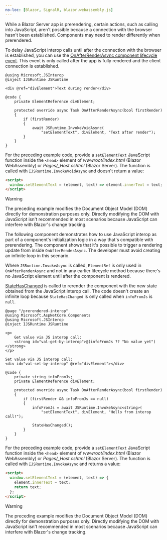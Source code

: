 ```yaml
---
no-loc: [Blazor, SignalR, blazor.webassembly.js]
---
```

While a Blazor Server app is prerendering, certain actions, such as calling into JavaScript, aren't possible because a connection with the browser hasn't been established. Components may need to render differently when prerendered.

To delay JavaScript interop calls until after the connection with the browser is established, you can use the [OnAfterRenderAsync component lifecycle event](xref:blazor/lifecycle#after-component-render). This event is only called after the app is fully rendered and the client connection is established.

```cshtml
@using Microsoft.JSInterop
@inject IJSRuntime JSRuntime

<div @ref="divElement">Text during render</div>

@code {
    private ElementReference divElement;

    protected override async Task OnAfterRenderAsync(bool firstRender)
    {
        if (firstRender)
        {
            await JSRuntime.InvokeVoidAsync(
                "setElementText", divElement, "Text after render");
        }
    }
}
```

For the preceding example code, provide a `setElementText` JavaScript function inside the `<head>` element of *wwwroot/index.html* (Blazor WebAssembly) or *Pages/_Host.cshtml* (Blazor Server). The function is called with `IJSRuntime.InvokeVoidAsync` and doesn't return a value:

```html
<script>
  window.setElementText = (element, text) => element.innerText = text;
</script>
```

> [!WARNING]
> The preceding example modifies the Document Object Model (DOM) directly for demonstration purposes only. Directly modifying the DOM with JavaScript isn't recommended in most scenarios because JavaScript can interfere with Blazor's change tracking.

The following component demonstrates how to use JavaScript interop as part of a component's initialization logic in a way that's compatible with prerendering. The component shows that it's possible to trigger a rendering update from inside `OnAfterRenderAsync`. The developer must avoid creating an infinite loop in this scenario.

Where `JSRuntime.InvokeAsync` is called, `ElementRef` is only used in `OnAfterRenderAsync` and not in any earlier lifecycle method because there's no JavaScript element until after the component is rendered.

[StateHasChanged](xref:blazor/lifecycle#state-changes) is called to rerender the component with the new state obtained from the JavaScript interop call. The code doesn't create an infinite loop because `StateHasChanged` is only called when `infoFromJs` is `null`.

```cshtml
@page "/prerendered-interop"
@using Microsoft.AspNetCore.Components
@using Microsoft.JSInterop
@inject IJSRuntime JSRuntime

<p>
    Get value via JS interop call:
    <strong id="val-get-by-interop">@(infoFromJs ?? "No value yet")</strong>
</p>

Set value via JS interop call:
<div id="val-set-by-interop" @ref="divElement"></div>

@code {
    private string infoFromJs;
    private ElementReference divElement;

    protected override async Task OnAfterRenderAsync(bool firstRender)
    {
        if (firstRender && infoFromJs == null)
        {
            infoFromJs = await JSRuntime.InvokeAsync<string>(
                "setElementText", divElement, "Hello from interop call!");

            StateHasChanged();
        }
    }
}
```

For the preceding example code, provide a `setElementText` JavaScript function inside the `<head>` element of *wwwroot/index.html* (Blazor WebAssembly) or *Pages/_Host.cshtml* (Blazor Server). The function is called with `IJSRuntime.InvokeAsync` and returns a value:

```html
<script>
  window.setElementText = (element, text) => {
    element.innerText = text;
    return text;
  };
</script>
```

> [!WARNING]
> The preceding example modifies the Document Object Model (DOM) directly for demonstration purposes only. Directly modifying the DOM with JavaScript isn't recommended in most scenarios because JavaScript can interfere with Blazor's change tracking.
